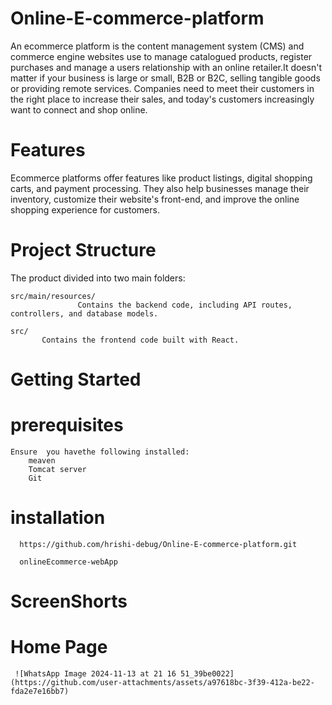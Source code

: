 # Online-E-commerce-platform

An ecommerce platform is the content management system (CMS) and commerce engine websites use to manage catalogued products, register purchases and manage a users relationship with an online retailer.It doesn't matter if your business is large or small, B2B or B2C, selling tangible goods or providing remote services. Companies need to meet their customers in the right place to increase their sales, and today's customers increasingly want to connect and shop online.



# Features


Ecommerce platforms offer features like product listings, digital shopping carts, and payment processing. They also help businesses manage their inventory, customize their website's front-end, and improve the online shopping experience for customers.

# Project Structure
The product divided into two main folders:
    
    src/main/resources/
                   Contains the backend code, including API routes, controllers, and database models.

    src/
           Contains the frontend code built with React.


# Getting Started
 # prerequisites
    Ensure  you havethe following installed:
        meaven
        Tomcat server
        Git

 # installation
   
      https://github.com/hrishi-debug/Online-E-commerce-platform.git
      
      onlineEcommerce-webApp

# ScreenShorts
 # Home Page
     ![WhatsApp Image 2024-11-13 at 21 16 51_39be0022](https://github.com/user-attachments/assets/a97618bc-3f39-412a-be22-fda2e7e16bb7)
  
  


















